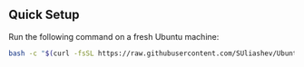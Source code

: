 ## Quick Setup

Run the following command on a fresh Ubuntu machine:

```bash
bash -c "$(curl -fsSL https://raw.githubusercontent.com/SUliashev/Ubuntu_Setup/main/setup.sh)"
